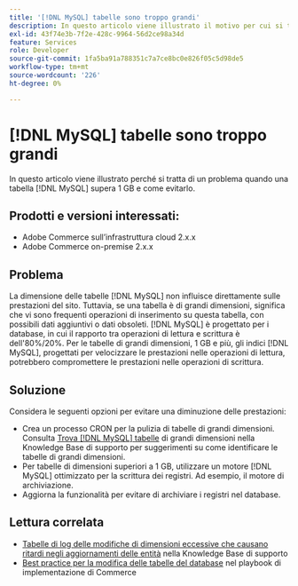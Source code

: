 ```yaml
---
title: '[!DNL MySQL] tabelle sono troppo grandi'
description: In questo articolo viene illustrato il motivo per cui si tratta di un problema quando una tabella  [!DNL MySQL]  supera 1 GB e come evitarlo.
exl-id: 43f74e3b-7f2e-428c-9964-56d2ce98a34d
feature: Services
role: Developer
source-git-commit: 1fa5ba91a788351c7a7ce8bc0e826f05c5d98de5
workflow-type: tm+mt
source-wordcount: '226'
ht-degree: 0%

---
```


# [!DNL MySQL] tabelle sono troppo grandi

In questo articolo viene illustrato perché si tratta di un problema quando una tabella [!DNL MySQL] supera 1 GB e come evitarlo.

## Prodotti e versioni interessati:

* Adobe Commerce sull’infrastruttura cloud 2.x.x
* Adobe Commerce on-premise 2.x.x

## Problema

La dimensione delle tabelle [!DNL MySQL] non influisce direttamente sulle prestazioni del sito. Tuttavia, se una tabella è di grandi dimensioni, significa che vi sono frequenti operazioni di inserimento su questa tabella, con possibili dati aggiuntivi o dati obsoleti. [!DNL MySQL] è progettato per i database, in cui il rapporto tra operazioni di lettura e scrittura è dell&#39;80%/20%.  Per le tabelle di grandi dimensioni, 1 GB e più, gli indici [!DNL MySQL], progettati per velocizzare le prestazioni nelle operazioni di lettura, potrebbero compromettere le prestazioni nelle operazioni di scrittura.

## Soluzione

Considera le seguenti opzioni per evitare una diminuzione delle prestazioni:

* Crea un processo CRON per la pulizia di tabelle di grandi dimensioni. Consulta [Trova [!DNL MySQL] tabelle](/help/how-to/general/find-large-mysql-tables.md) di grandi dimensioni nella Knowledge Base di supporto per suggerimenti su come identificare le tabelle di grandi dimensioni.
* Per tabelle di dimensioni superiori a 1 GB, utilizzare un motore [!DNL MySQL] ottimizzato per la scrittura dei registri. Ad esempio, il motore di archiviazione.
* Aggiorna la funzionalità per evitare di archiviare i registri nel database.

## Lettura correlata

* [Tabelle di log delle modifiche di dimensioni eccessive che causano ritardi negli aggiornamenti delle entità](https://experienceleague.adobe.com/it/docs/commerce-knowledge-base/kb/troubleshooting/database/changes-in-the-database-are-not-reflected-on-the-storefront) nella Knowledge Base di supporto
* [Best practice per la modifica delle tabelle del database](https://experienceleague.adobe.com/it/docs/commerce-operations/implementation-playbook/best-practices/development/modifying-core-and-third-party-tables#why-adobe-recommends-avoiding-modifications) nel playbook di implementazione di Commerce
